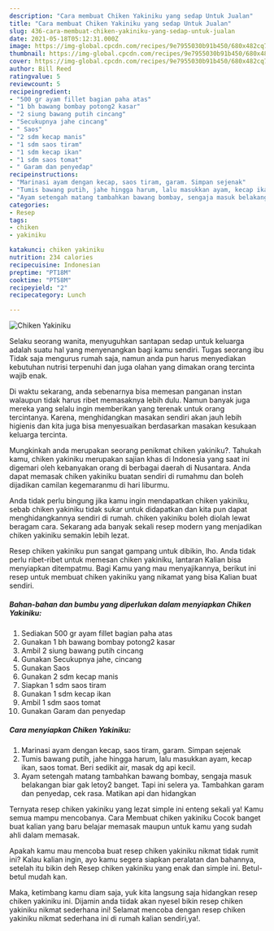 ```yaml
---
description: "Cara membuat Chiken Yakiniku yang sedap Untuk Jualan"
title: "Cara membuat Chiken Yakiniku yang sedap Untuk Jualan"
slug: 436-cara-membuat-chiken-yakiniku-yang-sedap-untuk-jualan
date: 2021-05-18T05:12:31.000Z
image: https://img-global.cpcdn.com/recipes/9e7955030b91b450/680x482cq70/chiken-yakiniku-foto-resep-utama.jpg
thumbnail: https://img-global.cpcdn.com/recipes/9e7955030b91b450/680x482cq70/chiken-yakiniku-foto-resep-utama.jpg
cover: https://img-global.cpcdn.com/recipes/9e7955030b91b450/680x482cq70/chiken-yakiniku-foto-resep-utama.jpg
author: Bill Reed
ratingvalue: 5
reviewcount: 5
recipeingredient:
- "500 gr ayam fillet bagian paha atas"
- "1 bh bawang bombay potong2 kasar"
- "2 siung bawang putih cincang"
- "Secukupnya jahe cincang"
- " Saos"
- "2 sdm kecap manis"
- "1 sdm saos tiram"
- "1 sdm kecap ikan"
- "1 sdm saos tomat"
- " Garam dan penyedap"
recipeinstructions:
- "Marinasi ayam dengan kecap, saos tiram, garam. Simpan sejenak"
- "Tumis bawang putih, jahe hingga harum, lalu masukkan ayam, kecap ikan, saos tomat. Beri sedikit air, masak dg api kecil."
- "Ayam setengah matang tambahkan bawang bombay, sengaja masuk belakangan biar gak letoy2 banget. Tapi ini selera ya. Tambahkan garam dan penyedap, cek rasa. Matikan api dan hidangkan"
categories:
- Resep
tags:
- chiken
- yakiniku

katakunci: chiken yakiniku 
nutrition: 234 calories
recipecuisine: Indonesian
preptime: "PT18M"
cooktime: "PT58M"
recipeyield: "2"
recipecategory: Lunch

---
```



![Chiken Yakiniku](https://img-global.cpcdn.com/recipes/9e7955030b91b450/680x482cq70/chiken-yakiniku-foto-resep-utama.jpg)

Selaku seorang wanita, menyuguhkan santapan sedap untuk keluarga adalah suatu hal yang menyenangkan bagi kamu sendiri. Tugas seorang ibu Tidak saja mengurus rumah saja, namun anda pun harus menyediakan kebutuhan nutrisi terpenuhi dan juga olahan yang dimakan orang tercinta wajib enak.

Di waktu  sekarang, anda sebenarnya bisa memesan panganan instan walaupun tidak harus ribet memasaknya lebih dulu. Namun banyak juga mereka yang selalu ingin memberikan yang terenak untuk orang tercintanya. Karena, menghidangkan masakan sendiri akan jauh lebih higienis dan kita juga bisa menyesuaikan berdasarkan masakan kesukaan keluarga tercinta. 



Mungkinkah anda merupakan seorang penikmat chiken yakiniku?. Tahukah kamu, chiken yakiniku merupakan sajian khas di Indonesia yang saat ini digemari oleh kebanyakan orang di berbagai daerah di Nusantara. Anda dapat memasak chiken yakiniku buatan sendiri di rumahmu dan boleh dijadikan camilan kegemaranmu di hari liburmu.

Anda tidak perlu bingung jika kamu ingin mendapatkan chiken yakiniku, sebab chiken yakiniku tidak sukar untuk didapatkan dan kita pun dapat menghidangkannya sendiri di rumah. chiken yakiniku boleh diolah lewat beragam cara. Sekarang ada banyak sekali resep modern yang menjadikan chiken yakiniku semakin lebih lezat.

Resep chiken yakiniku pun sangat gampang untuk dibikin, lho. Anda tidak perlu ribet-ribet untuk memesan chiken yakiniku, lantaran Kalian bisa menyiapkan ditempatmu. Bagi Kamu yang mau menyajikannya, berikut ini resep untuk membuat chiken yakiniku yang nikamat yang bisa Kalian buat sendiri.

<!--inarticleads1-->

##### Bahan-bahan dan bumbu yang diperlukan dalam menyiapkan Chiken Yakiniku:

1. Sediakan 500 gr ayam fillet bagian paha atas
1. Gunakan 1 bh bawang bombay potong2 kasar
1. Ambil 2 siung bawang putih cincang
1. Gunakan Secukupnya jahe, cincang
1. Gunakan  Saos
1. Gunakan 2 sdm kecap manis
1. Siapkan 1 sdm saos tiram
1. Gunakan 1 sdm kecap ikan
1. Ambil 1 sdm saos tomat
1. Gunakan  Garam dan penyedap




<!--inarticleads2-->

##### Cara menyiapkan Chiken Yakiniku:

1. Marinasi ayam dengan kecap, saos tiram, garam. Simpan sejenak
1. Tumis bawang putih, jahe hingga harum, lalu masukkan ayam, kecap ikan, saos tomat. Beri sedikit air, masak dg api kecil.
1. Ayam setengah matang tambahkan bawang bombay, sengaja masuk belakangan biar gak letoy2 banget. Tapi ini selera ya. Tambahkan garam dan penyedap, cek rasa. Matikan api dan hidangkan




Ternyata resep chiken yakiniku yang lezat simple ini enteng sekali ya! Kamu semua mampu mencobanya. Cara Membuat chiken yakiniku Cocok banget buat kalian yang baru belajar memasak maupun untuk kamu yang sudah ahli dalam memasak.

Apakah kamu mau mencoba buat resep chiken yakiniku nikmat tidak rumit ini? Kalau kalian ingin, ayo kamu segera siapkan peralatan dan bahannya, setelah itu bikin deh Resep chiken yakiniku yang enak dan simple ini. Betul-betul mudah kan. 

Maka, ketimbang kamu diam saja, yuk kita langsung saja hidangkan resep chiken yakiniku ini. Dijamin anda tiidak akan nyesel bikin resep chiken yakiniku nikmat sederhana ini! Selamat mencoba dengan resep chiken yakiniku nikmat sederhana ini di rumah kalian sendiri,ya!.

